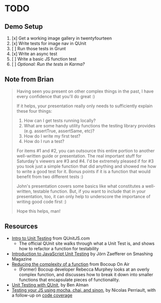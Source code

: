 # TODO

## Demo Setup

1. [x] Get a working image gallery in twentyfourteen
2. [x] Write tests for image nav in QUnit
3. [ ] Run those tests in Grunt
4. [x] Write an async test
5. [ ] Write a basic JS function test
6. [ ] *Optional: Run the tests in Karma?*

## Note from Brian

> Having seen you present on other complex things in the past, I have every confidence that you'll do great :)
> 
> If it helps, your presentation really only needs to sufficiently explain these four things:
> 
> 1. How can I get tests running locally?
> 2. What are some handy utility functions the testing library provides (e.g. assertTrue, assertSame, etc)?
> 3. How do I write my first test?
> 4. How do I run a test?
> 
> For items #1 and #2, you can outsource this entire portion to another well-written guide or presentation. The real important stuff for Saturday's viewers are #3 and #4. I'd be extremely pleased if for #3 you took just a simple function that did anything and showed me how to write a good test for it. Bonus points if it is a function that would benefit from two different tests :)
> 
> John's presentation covers some basics like what constitutes a well-written, testable function. But, if you want to include that in your presentation, too, it can only help to underscore the importance of writing good code first :)
> 
> Hope this helps, man!

## Resources

* [Intro to Unit Testing](http://qunitjs.com/intro/) from QUnitJS.com
  * The official QUnit site walks through what a Unit Test is, and shows how to refactor a function for testability
* [Introduction to JavaScript Unit Testing](http://coding.smashingmagazine.com/2012/06/27/introduction-to-javascript-unit-testing/) by Jörn Zaefferer on Smashing Magazine
* [Reducing the complexity of a function](http://training.bocoup.com/screencasts/reducing-complexity-function/) from Bocoup On Air
  * (Former) Bocoup developer Rebecca Murphey looks at an overly complex function, and discusses how to break it down into smaller functions that encapsulate pieces of functionality.
* [Unit Testing with QUnit](http://benalman.com/talks/unit-testing-qunit.html), by Ben Alman
* [Testing your JS using mocha, chai, and sinon](https://nicolas.perriault.net/code/2013/testing-frontend-javascript-code-using-mocha-chai-and-sinon/), by Nicolas Perriault, with a follow-up on [code coverage](https://nicolas.perriault.net/code/2013/get-your-frontend-javascript-code-covered/)
